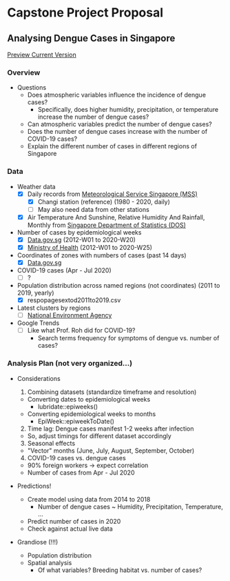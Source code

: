 # Capstone Project Proposal

## Analysing Dengue Cases in Singapore

[Preview Current Version](https://roscoelai.github.io/dasr2020capstone/results/project_proposal.html)

### Overview
- Questions
  - Does atmospheric variables influence the incidence of dengue cases?
    - Specifically, does higher humidity, precipitation, or temperature increase the number of dengue cases?
  - Can atmospheric variables predict the number of dengue cases?
  - Does the number of dengue cases increase with the number of COVID-19 cases?
  - Explain the different number of cases in different regions of Singapore

### Data
- Weather data
  - [x] Daily records from [Meteorological Service Singapore (MSS)](http://www.weather.gov.sg/climate-historical-daily/)
    - [x] Changi station (reference) (1980 - 2020, daily)
    - [ ] May also need data from other stations
  - [x] Air Temperature And Sunshine, Relative Humidity And Rainfall, Monthly from [Singapore Department of Statistics (DOS)](https://www.tablebuilder.singstat.gov.sg/publicfacing/api/csv/title/15306.csv)
- Number of cases by epidemiological weeks
  - [x] [Data.gov.sg](https://data.gov.sg/dataset?q=Dengue) (2012-W01 to 2020-W20)
  - [x] [Ministry of Health](https://www.moh.gov.sg/docs/librariesprovider5/diseases-updates/weekly-infectious-disease-bulletin-year-2020ea2c0b1cec1549009844537d52f2377f.xlsx) (2012-W01 to 2020-W25)
- Coordinates of zones with numbers of cases (past 14 days)
  - [x] [Data.gov.sg](https://data.gov.sg/dataset?q=Dengue)
- COVID-19 cases (Apr - Jul 2020)
  - [ ] ?
- Population distribution across named regions (not coordinates) (2011 to 2019, yearly)
  - [x] respopagesextod2011to2019.csv
- Latest clusters by regions
  - [ ] [National Environment Agency](https://www.nea.gov.sg/dengue-zika/dengue/dengue-clusters)
- Google Trends
  - [ ] Like what Prof. Roh did for COVID-19?
    - Search terms frequency for symptoms of dengue vs. number of cases?

### Analysis Plan (not very organized...)
- Considerations
  1. Combining datasets (standardize timeframe and resolution)
    - Converting dates to epidemiological weeks
      - lubridate::epiweeks()
    - Converting epidemiological weeks to months
      - EpiWeek::epiweekToDate()
  2. Time lag: Dengue cases manifest 1-2 weeks after infection
    - So, adjust timings for different dataset accordingly
  3. Seasonal effects
    - "Vector" months (June, July, August, September, October)
  4. COVID-19 cases vs. dengue cases
    - 90% foreign workers -> expect correlation
    - Number of cases from Apr - Jul 2020

- Predictions!
  - Create model using data from 2014 to 2018
    - Number of dengue cases ~ Humidity, Precipitation, Temperature, ...
  - Predict number of cases in 2020
  - Check against actual live data

- Grandiose (!!!)
  - Population distribution
  - Spatial analysis
    - Of what variables? Breeding habitat vs. number of cases?
